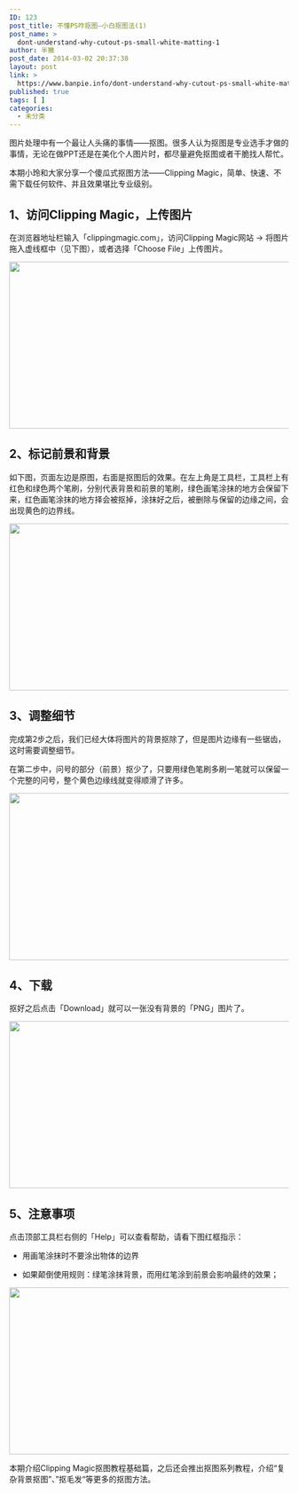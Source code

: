 ```yaml
---
ID: 123
post_title: 不懂PS咋抠图—小白抠图法(1)
post_name: >
  dont-understand-why-cutout-ps-small-white-matting-1
author: 半撇
post_date: 2014-03-02 20:37:38
layout: post
link: >
  https://www.banpie.info/dont-understand-why-cutout-ps-small-white-matting-1/
published: true
tags: [ ]
categories:
  - 未分类
---
```

图片处理中有一个最让人头痛的事情——抠图。很多人认为抠图是专业选手才做的事情，无论在做PPT还是在美化个人图片时，都尽量避免抠图或者干脆找人帮忙。

本期小玲和大家分享一个傻瓜式抠图方法——Clipping Magic，简单、快速、不需下载任何软件、并且效果堪比专业级别。

## 1、访问Clipping Magic，上传图片

在浏览器地址栏输入「clippingmagic.com」，访问Clipping Magic网站 -> 将图片拖入虚线框中（见下图），或者选择「Choose File」上传图片。

[<img class="alignnone size-full wp-image-2516" src="http://www.banpie.info/wp-content/uploads/2019/04/unnamed-file-120.jpg" width="620" height="301" alt="" />][1]

## 2、标记前景和背景

如下图，页面左边是原图，右面是抠图后的效果。在左上角是工具栏，工具栏上有红色和绿色两个笔刷，分别代表背景和前景的笔刷，绿色画笔涂抹的地方会保留下来，红色画笔涂抹的地方择会被抠掉，涂抹好之后，被删除与保留的边缘之间，会出现黄色的边界线。

[<img class="alignnone size-full wp-image-2517" src="http://www.banpie.info/wp-content/uploads/2019/04/unnamed-file-121.jpg" width="620" height="301" alt="" />][2]

## 3、调整细节

完成第2步之后，我们已经大体将图片的背景抠除了，但是图片边缘有一些锯齿，这时需要调整细节。

在第二步中，问号的部分（前景）抠少了，只要用绿色笔刷多刷一笔就可以保留一个完整的问号，整个黄色边缘线就变得顺滑了许多。

[<img class="alignnone size-full wp-image-2519" src="http://www.banpie.info/wp-content/uploads/2019/04/unnamed-file-123.jpg" width="620" height="301" alt="" />][3]

## 4、下载

抠好之后点击「Download」就可以一张没有背景的「PNG」图片了。

[<img class="alignnone size-full wp-image-2520" src="http://www.banpie.info/wp-content/uploads/2019/04/unnamed-file-124.jpg" width="620" height="301" alt="" />][4]

## 5、注意事项

点击顶部工具栏右侧的「Help」可以查看帮助，请看下图红框指示：

*   用画笔涂抹时不要涂出物体的边界

*   如果颠倒使用规则：绿笔涂抹背景，而用红笔涂到前景会影响最终的效果；

[<img class="alignnone size-full wp-image-2523" src="http://www.banpie.info/wp-content/uploads/2019/04/unnamed-file-127.jpg" width="620" height="301" alt="" />][5]

本期介绍Clipping Magic抠图教程基础篇，之后还会推出抠图系列教程，介绍“复杂背景抠图”、”抠毛发“等更多的抠图方法。

 [1]: http://www.banpie.info/wp-content/uploads/2019/04/unnamed-file-120.jpg
 [2]: http://www.banpie.info/wp-content/uploads/2019/04/unnamed-file-121.jpg
 [3]: http://www.banpie.info/wp-content/uploads/2019/04/unnamed-file-123.jpg
 [4]: http://www.banpie.info/wp-content/uploads/2019/04/unnamed-file-124.jpg
 [5]: http://www.banpie.info/wp-content/uploads/2019/04/unnamed-file-127.jpg